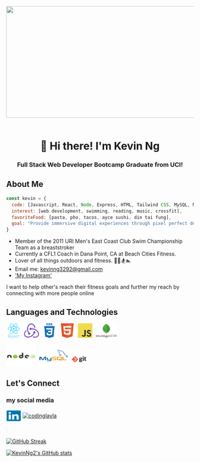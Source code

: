   <div align="center">
  <img src="https://media.giphy.com/media/dWesBcTLavkZuG35MI/giphy.gif" width="600" height="300"/>
</div>
<br>

<h1 align="center"> 🤝 Hi there! I'm Kevin Ng </h1>

<h3 align="center"> Full Stack Web Developer Bootcamp Graduate from UCI! </h3>

## About Me

```javascript
const kevin = {
  code: [Javascript, React, Node, Express, HTML, Tailwind CSS, MySQL, MongoDB, Typescript],
  interest: [web development, swimming, reading, music, crossfit],
  favoriteFood: [pasta, pho, tacos, ayce sushi, din tai fung],
  goal: "Provide immersive digital experiences through pixel perfect design and development"
}
```
* Member of the 2011 URI Men's East Coast Club Swim Championship Team as a breaststroker
* Currently a CFL1 Coach in Dana Point, CA at Beach Cities Fitness. 
* Lover of all things outdoors and fitness. 🏌️‍♂️🏂🏊
* Email me: kevinng3292@gmail.com
* ['My Instagram'](https://www.instagram.com/kevin_ng___/)

I want to help other's reach their fitness goals and further my reach by connecting with more people online

## Languages and Technologies
 
<div>
<!--       <img src="https://github.com/devicons/devicon/blob/master/icons/java/java-original-wordmark.svg" title="Java" alt="Java" width="40" height="40"/>&nbsp; -->
  
  <img src="https://github.com/devicons/devicon/blob/master/icons/react/react-original-wordmark.svg" title="React" alt="React" width="40" height="40"/>&nbsp;
  <img src="https://github.com/devicons/devicon/blob/master/icons/redux/redux-original.svg" title="Redux" alt="Redux " width="40" height="40"/>&nbsp;
  <img src="https://github.com/devicons/devicon/blob/master/icons/css3/css3-plain-wordmark.svg"  title="CSS3" alt="CSS" width="40" height="40"/>&nbsp;
  <img src="https://github.com/devicons/devicon/blob/master/icons/html5/html5-original.svg" title="HTML5" alt="HTML" width="40" height="40"/>&nbsp;
  <img src="https://github.com/devicons/devicon/blob/master/icons/javascript/javascript-original.svg" title="JavaScript" alt="JavaScript" width="40" height="40"/>&nbsp;
   <img src="https://github.com/devicons/devicon/blob/master/icons/mongodb/mongodb-original-wordmark.svg" title="MongoDB" alt="MongoDB" width="60" height="40"/>&nbsp;
<!--   <img src="https://icons8.com/icon/WNoJgbzDr3i2/express-js" title="Express" alt="Express" width="40" height="40"/>&nbsp; -->
  <img src="https://github.com/devicons/devicon/blob/master/icons/nodejs/nodejs-original-wordmark.svg" title="NodeJS" alt="NodeJS" width="80" height="60"/>&nbsp;
  <img src="https://github.com/devicons/devicon/blob/master/icons/mysql/mysql-original-wordmark.svg" title="MySQL"  alt="MySQL" width="80" height="60"/>&nbsp;
  <img src="https://github.com/devicons/devicon/blob/master/icons/git/git-original-wordmark.svg" title="Git" alt="Git" width="40" height="40"/>&nbsp;
 
</div>

## Let's Connect

<h3 align="left">my social media</h3>
<p align="left">
  
<a href="https://www.linkedin.com/in/kevinng3292/" target="blank"><img align="center" src="https://github.com/devicons/devicon/blob/master/icons/linkedin/linkedin-original.svg" alt="kevinnglinkedin" height="30" width="40" /></a>
<a href="https://leetcode.com/kevinng3292/" target="blank"><img align="center" src="https://raw.githubusercontent.com/rahuldkjain/github-profile-readme-generator/master/src/images/icons/Social/leet-code.svg" alt="codinglayla" height="30" width="40" /></a>
</p>

    
<br>


[![GitHub Streak](https://streak-stats.demolab.com/?user=KevinNg2)](https://git.io/streak-stats)
<br>

[![KevinNg2's GitHub stats](https://github-readme-stats.vercel.app/api?username=KevinNg2)](https://github.com/anuraghazra/github-readme-stats)




